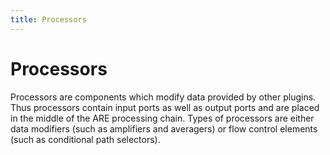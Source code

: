 ```yaml
---
title: Processors
---
```


# Processors

Processors are components which modify data provided by other plugins. Thus processors contain input ports as well as output ports and are placed in the middle of the ARE processing chain. Types of processors are either data modifiers (such as amplifiers and averagers) or flow control elements (such as conditional path selectors).
